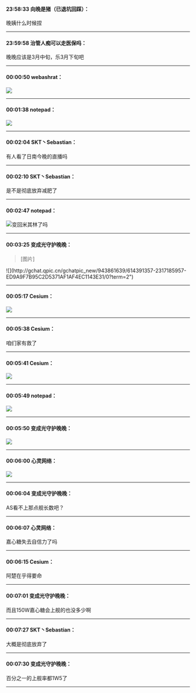 #### 23:58:33  向晚是猪（已退坑回踩）：

晚姨什么时候捏

*****

#### 23:59:58  治管人痴可以走医保吗：

晚晚应该是3月中旬，乐3月下旬吧

*****

#### 00:00:50  webashrat：

![](http://gchat.qpic.cn/gchatpic_new/2625239949/614391357-2768134128-743570B6090781FFAAFB61F8F0EB9E94/0?term=2")

*****

#### 00:01:38  notepad：

![](http://gchat.qpic.cn/gchatpic_new/976058243/614391357-2853019146-A397FE28B9E3B553F0EC000377714404/0?term=2")

*****

#### 00:02:04  SKT丶Sebastian：

有人看了日南今晚的直播吗

*****

#### 00:02:10  SKT丶Sebastian：

是不是彻底放弃减肥了

*****

#### 00:02:47  notepad：

![](http://gchat.qpic.cn/gchatpic_new/976058243/614391357-2513573535-0275A2D8F98C6EC28244DDEE18395CA0/0?term=2")变回米其林了吗

*****

#### 00:03:25  变成光守护晚晚：

<blockquote>[图片]</blockquote>
 ![](http://gchat.qpic.cn/gchatpic_new/943861639/614391357-2317185957-ED9A9F7B95C2D5371AF1AF4EC1143E31/0?term=2")

*****

#### 00:05:17  Cesium：

![](http://gchat.qpic.cn/gchatpic_new/3177144540/614391357-2874333823-23C68D82AB96250E802FA0186247A12D/0?term=2")

*****

#### 00:05:38  Cesium：

咱们家有救了

*****

#### 00:05:41  Cesium：

![](http://gchat.qpic.cn/gchatpic_new/3177144540/614391357-3201261874-F4D8ADAFF3665E7425993E605A69432C/0?term=2")

*****

#### 00:05:49  notepad：

![](http://gchat.qpic.cn/gchatpic_new/976058243/614391357-2489181155-0275A2D8F98C6EC28244DDEE18395CA0/0?term=2")

*****

#### 00:05:50  变成光守护晚晚：

![](http://gchat.qpic.cn/gchatpic_new/943861639/614391357-2188244356-016AE166D866A8097D853B0C74E95A45/0?term=2")

*****

#### 00:06:00  心灵网络：

![](http://gchat.qpic.cn/gchatpic_new/787393561/614391357-3169443165-9A1378670106AA21DAEE0319B588217B/0?term=2")

*****

#### 00:06:04  变成光守护晚晚：

AS看不上那点舰长数吧？

*****

#### 00:06:07  心灵网络：

嘉心糖失去自信力了吗

*****

#### 00:06:15  Cesium：

阿楚在乎得要命

*****

#### 00:07:01  变成光守护晚晚：

而且150W嘉心糖会上舰的也没多少啊

*****

#### 00:07:27  SKT丶Sebastian：

大概是彻底放弃了

*****

#### 00:07:30  变成光守护晚晚：

百分之一的上舰率都1W5了

*****

